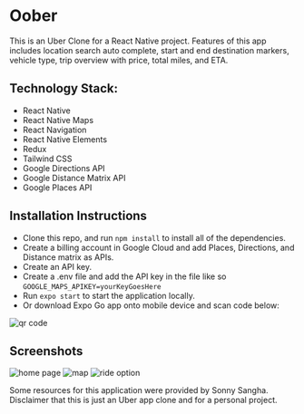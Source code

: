 # Oober
This is an Uber Clone for a React Native project. Features of this app includes location search auto complete, start and end destination markers, vehicle type, trip overview with price, total miles, and ETA.

## Technology Stack:
- React Native
- React Native Maps
- React Navigation
- React Native Elements
- Redux
- Tailwind CSS
- Google Directions API
- Google Distance Matrix API
- Google Places API

## Installation Instructions
- Clone this repo, and run ``` npm install ``` to install all of the dependencies.
- Create a billing account in Google Cloud and add Places, Directions, and Distance matrix as APIs.
- Create an API key.
- Create a .env file and add the API key in the file like so
``` GOOGLE_MAPS_APIKEY=yourKeyGoesHere ```
- Run ``` expo start ``` to start the application locally. 
- Or download Expo Go app onto mobile device and scan code below:

![qr code](./assets/qrcode.png)

## Screenshots
![home page](./assets/home-page.png)
![map](./assets/map.png)
![ride option](./assets/ride-option.png)



Some resources for this application were provided by Sonny Sangha.
Disclaimer that this is just an Uber app clone and for a personal project.
